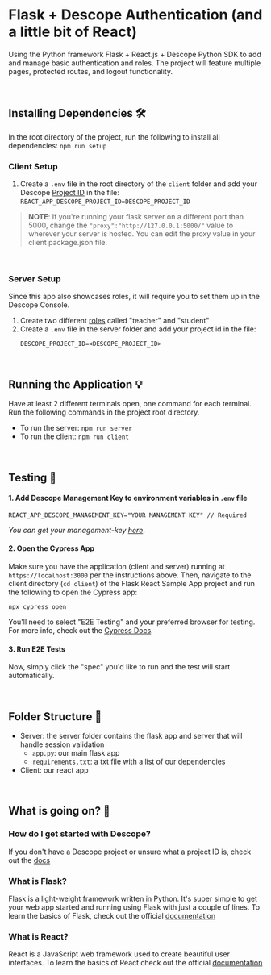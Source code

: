 # Flask + Descope Authentication (and a little bit of React) 

Using the Python framework Flask + React.js + Descope Python SDK to add and manage basic authentication and roles. The project will feature multiple pages, protected routes, and logout functionality. 

<br>

## Installing Dependencies 🛠️

In the root directory of the project, run the following to install all dependencies: ```npm run setup```

### Client Setup

1. Create a ```.env``` file in the root directory of the `client` folder and add your Descope [Project ID](https://app.descope.com/settings/project) in the file: ```REACT_APP_DESCOPE_PROJECT_ID=DESCOPE_PROJECT_ID```

> **NOTE**: If you're running your flask server on a different port than 5000, change the ```"proxy":"http://127.0.0.1:5000/"``` value to wherever your server is hosted. You can edit the proxy value in your client package.json file. 

<br> 

### Server Setup

Since this app also showcases roles, it will require you to set them up in the Descope Console.

1. Create two different [roles]((https://app.descope.com/authorization)) called "teacher" and "student" <br>
2. Create a ```.env``` file in the server folder and add your project id in the file:  
    ```
    DESCOPE_PROJECT_ID=<DESCOPE_PROJECT_ID>
    ```

<br>

## Running the Application 💡

Have at least 2 different terminals open, one command for each terminal. Run the following commands in the project root directory.
- To run the server: ```npm run server```
- To run the client: ```npm run client``` 

<br>


## Testing 🧪
#### 1. Add Descope Management Key to environment variables in `.env` file
```
REACT_APP_DESCOPE_MANAGEMENT_KEY="YOUR MANAGEMENT KEY" // Required
```
_You can get your management-key [here](https://app.descope.com/settings/company/managementkeys)_.

#### 2. Open the Cypress App
Make sure you have the application (client and server) running at `https://localhost:3000` per the instructions above. Then, navigate to the client directory (`cd client`) of the Flask React Sample App project and run the following to open the Cypress app:
```
npx cypress open
```
You'll need to select "E2E Testing" and your preferred browser for testing. For more info, check out the [Cypress Docs](https://docs.cypress.io/guides/getting-started/opening-the-app).

#### 3. Run E2E Tests
Now, simply click the "spec" you'd like to run and the test will start automatically.

<br/>

## Folder Structure 📁

- Server: the server folder contains the flask app and server that will handle session validation 
    - `app.py`: our main flask app 
    - `requirements.txt`: a txt file with a list of our dependencies
- Client: our react app 

<br>

## What is going on? 🤔

### How do I get started with Descope?
If you don't have a Descope project or unsure what a project ID is, check out the [docs](https://docs.descope.com/build/guides/gettingstarted/)

### What is Flask?
Flask is a light-weight framework written in Python. It's super simple to get your web app started and running using Flask with just a couple of lines. To learn the basics of Flask, check out the official [documentation](https://flask.palletsprojects.com/en/2.3.x/quickstart/)<br>

### What is React? 
React is a JavaScript web framework used to create beautiful user interfaces. To learn the basics of React check out the official [documentation](https://react.dev/learn)



